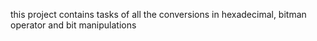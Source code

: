 this project contains tasks of all the conversions in hexadecimal, bitman operator and bit manipulations
